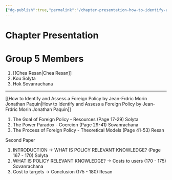 ```yaml
---
{"dg-publish":true,"permalink":"/chapter-presentation-how-to-identify-and-assess-a-foreign-policy-by-jean-frdric-morin-jonathan-paquin/"}
---
```


# Chapter Presentation
# Group 5 Members

1. [[Chea Resan\|Chea Resan]] 
2. Kou Solyta
3. Hok Sovanrachana

---

[[How to Identify and Assess a Foreign Policy by Jean-Frdric Morin Jonathan Paquin\|How to Identify and Assess a Foreign Policy by Jean-Frdric Morin Jonathan Paquin]] 

1. The Goal of Foreign Policy - Resources (Page 17-29) Solyta
2. The Power Paradox - Coercion (Page 29-41) Sovanrachana
3. The Process of Foreign Policy - Theoretical Models (Page 41-53) Resan

Second Paper

1. INTRODUCTION → WHAT IS POLICY RELEVANT KNOWLEDGE? (Page 167 - 170) Solyta
2. WHAT IS POLICY RELEVANT KNOWLEDGE? → Costs to users (170 - 175) Sovanrachana
3. Cost to targets → Conclusion (175 - 180) Resan